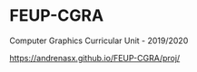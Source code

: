 # FEUP-CGRA
Computer Graphics Curricular Unit - 2019/2020

https://andrenasx.github.io/FEUP-CGRA/proj/
